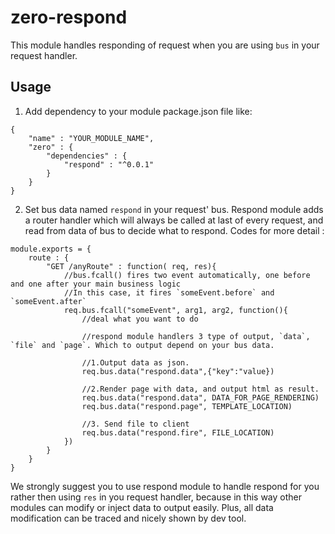 # zero-respond #

This module handles responding of request when you are using `bus` in your request handler.

## Usage ##

1. Add dependency to your module package.json file like:

```
{
	"name" : "YOUR_MODULE_NAME",
	"zero" : {
		"dependencies" : {
			"respond" : "^0.0.1"
		}
	}
}
```

2. Set bus data named `respond` in your request' bus.
Respond module adds a router handler which will always be called at last of every request,
and read from data of bus to decide what to respond. Codes for more detail :

```
module.exports = {
    route : {
        "GET /anyRoute" : function( req, res){
            //bus.fcall() fires two event automatically, one before and one after your main business logic
            //In this case, it fires `someEvent.before` and `someEvent.after`
            req.bus.fcall("someEvent", arg1, arg2, function(){
                //deal what you want to do

                //respond module handlers 3 type of output, `data`, `file` and `page`. Which to output depend on your bus data.

                //1.Output data as json.
                req.bus.data("respond.data",{"key":"value})

                //2.Render page with data, and output html as result.
                req.bus.data("respond.data", DATA_FOR_PAGE_RENDERING)
                req.bus.data("respond.page", TEMPLATE_LOCATION)

                //3. Send file to client
                req.bus.data("respond.fire", FILE_LOCATION)
            })
        }
    }
}
```

We strongly suggest you to use respond module to handle respond for you rather then using `res` in you request handler,
because in this way other modules can modify or inject data to output easily.
Plus, all data modification can be traced and nicely shown by dev tool.
